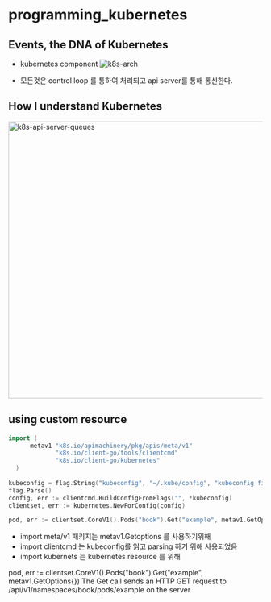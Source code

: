 # programming_kubernetes

## Events, the DNA of Kubernetes 

* kubernetes component
![k8s-arch](https://user-images.githubusercontent.com/33475309/65926748-bef88800-e431-11e9-93ff-b84ec7bfdce6.png)

* 모든것은 control loop 를 통하여 처리되고 api server를 통해 통신한다.

## How I understand Kubernetes

<img width="550" alt="k8s-api-server-queues" src="https://user-images.githubusercontent.com/33475309/65926992-eac83d80-e432-11e9-95fb-e9be27a00775.png">


## using custom resource
~~~go
import (
      metav1 "k8s.io/apimachinery/pkg/apis/meta/v1"
             "k8s.io/client-go/tools/clientcmd"
             "k8s.io/client-go/kubernetes"
  )
  
kubeconfig = flag.String("kubeconfig", "~/.kube/config", "kubeconfig file")
flag.Parse()
config, err := clientcmd.BuildConfigFromFlags("", *kubeconfig)
clientset, err := kubernetes.NewForConfig(config)

pod, err := clientset.CoreV1().Pods("book").Get("example", metav1.GetOptions{})
~~~

* import meta/v1 패키지는 metav1.Getoptions 를 사용하기위해
* import clientcmd 는 kubeconfig를 읽고 parsing 하기 위해 사용되었음
* import kubernets 는 kubernetes resource 를 위해 

pod, err := clientset.CoreV1().Pods("book").Get("example", metav1.GetOptions{})
The Get call sends an HTTP GET request to /api/v1/namespaces/book/pods/example on the server

